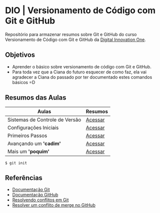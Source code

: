 # DIO | Versionamento de Código com Git e GitHub

Repositório para armazenar resumos sobre Git e GitHub do curso Versionamento de Código com Git e GitHub da [Digital Innovation One](https://www.dio.me/).

## Objetivos

- Aprender o básico sobre versionamento de código com Git e GitHub.
- Para toda vez que a Ciana do futuro esquecer de como faz, ela vai agradecer a Ciana do passado por ter documentado estes comandos básicos =D

## Resumos das Aulas

| Aulas                          | Resumos                                |
| ------------------------------ | -------------------------------------- |
| Sistemas de Controle de Versão | [Acessar](sistemas-controle-versao.md) |
| Configurações Iniciais         | [Acessar](configuracoes-iniciais.md)   |
| Primeiros Passos               | [Acessar](primeiros-passos.md)         |
| Avançando um **'cadim'**       | [Acessar](avancando-um-cadim.md)       |
| Mais um **'poquim'**           | [Acessar](mais-um-poquim)              |

`$ git init`

## Referências

- [Documentação Git](https://git-scm.com/doc)
- [Documentação GitHub](https://docs.github.com/)
- [Resolvendo conflitos em Git](https://jtemporal.com/resolvendo-conflitos/)
- [Resolver um conflito de merge no GitHub](https://docs.github.com/pt/pull-requests/collaborating-with-pull-requests/addressing-merge-conflicts/resolving-a-merge-conflict-on-github)